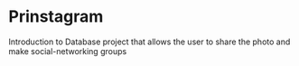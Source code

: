 # Prinstagram
Introduction to Database project that allows the user to share the photo and make social-networking groups
